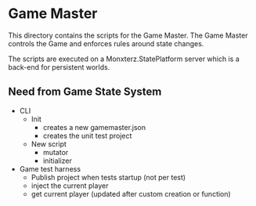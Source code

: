 # Game Master

This directory contains the scripts for the Game Master. 
The Game Master controls the Game and enforces rules around state changes.

The scripts are executed on a Monxterz.StatePlatform server which is a back-end for persistent worlds.

## Need from Game State System

- CLI
  - Init
    - creates a new gamemaster.json
    - creates the unit test project
  - New script
    - mutator
    - initializer
- Game test harness
  - Publish project when tests startup (not per test)
  - inject the current player
  - get current player (updated after custom creation or function)
